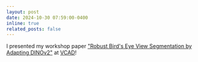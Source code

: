 ```yaml
---
layout: post
date: 2024-10-30 07:59:00-0400
inline: true
related_posts: false
---
```


I presented my workshop paper ["Robust Bird's Eye View Segmentation by Adapting DINOv2"](https://www.arxiv.org/pdf/2409.10228) at [VCAD](https://vcad-workshop.github.io/)!
